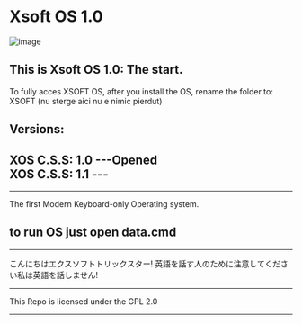 #  Xsoft OS 1.0



![image](https://github.com/XsoftBud/XsoftOS_1.0/assets/127049334/be98b241-b090-4dae-8367-7a9f5d9f8099)



This is Xsoft OS 1.0: The start.
------

To fully acces XSOFT OS, after you install the OS, rename the folder to: XSOFT (nu sterge aici nu e nimic pierdut)




Versions:
----------
XOS C.S.S: 1.0 ---Opened           
XOS C.S.S: 1.1 ---
---------
-----------------
The first Modern Keyboard-only Operating system.


__to run OS just open data.cmd__
------------------

--------------------------------------
こんにちはエクスソフトトリックスター! 英語を話す人のために注意してください私は英語を話しません!
__________________________________
This Repo is licensed under the GPL 2.0 

---------

